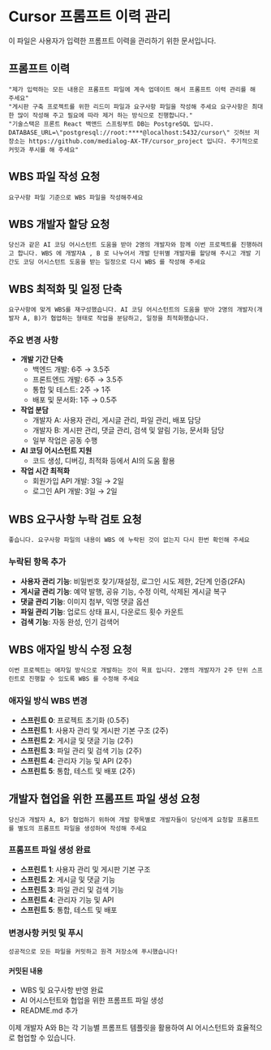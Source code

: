 # Cursor 프롬프트 이력 관리

이 파일은 사용자가 입력한 프롬프트 이력을 관리하기 위한 문서입니다.

## 프롬프트 이력

```
"제가 입력하는 모든 내용은 프롬프트 파일에 계속 업데이트 해서 프롬프트 이력 관리를 해 주세요"
"게시판 구축 프로젝트를 위한 리드미 파일과 요구사항 파일을 작성해 주세요 요구사항은 최대한 많이 작성해 주고 필요에 따라 제거 하는 방식으로 진행합니다."
"기술스택은 프론트 React 백앤드 스프링부트 DB는 PostgreSQL 입니다. DATABASE_URL=\"postgresql://root:****@localhost:5432/cursor\" 깃허브 저장소는 https://github.com/medialog-AX-TF/cursor_project 입니다. 주기적으로 커밋과 푸시를 해 주세요"
```

## WBS 파일 작성 요청
```
요구사항 파일 기준으로 WBS 파일을 작성해주세요
```

## WBS 개발자 할당 요청
```
당신과 같은 AI 코딩 어시스턴트 도움을 받아 2명의 개발자와 함께 이번 프로젝트를 진행하려고 합니다. WBS 에 개발자A , B 로 나누어서 개발 단위별 개발자를 할당해 주시고 개발 기간도 코딩 어시스턴트 도움을 받는 일정으로 다시 WBS 를 작성해 주세요
```

## WBS 최적화 및 일정 단축
```
요구사항에 맞게 WBS를 재구성했습니다. AI 코딩 어시스턴트의 도움을 받아 2명의 개발자(개발자 A, B)가 협업하는 형태로 작업을 분담하고, 일정을 최적화했습니다. 
```

### 주요 변경 사항
- **개발 기간 단축**
  - 백엔드 개발: 6주 → 3.5주
  - 프론트엔드 개발: 6주 → 3.5주
  - 통합 및 테스트: 2주 → 1주
  - 배포 및 문서화: 1주 → 0.5주
- **작업 분담**
  - 개발자 A: 사용자 관리, 게시글 관리, 파일 관리, 배포 담당
  - 개발자 B: 게시판 관리, 댓글 관리, 검색 및 알림 기능, 문서화 담당
  - 일부 작업은 공동 수행
- **AI 코딩 어시스턴트 지원**
  - 코드 생성, 디버깅, 최적화 등에서 AI의 도움 활용
- **작업 시간 최적화**
  - 회원가입 API 개발: 3일 → 2일
  - 로그인 API 개발: 3일 → 2일

## WBS 요구사항 누락 검토 요청
```
좋습니다. 요구사항 파일의 내용이 WBS 에 누락된 것이 없는지 다시 한번 확인해 주세요
```

### 누락된 항목 추가
- **사용자 관리 기능**: 비밀번호 찾기/재설정, 로그인 시도 제한, 2단계 인증(2FA)
- **게시글 관리 기능**: 예약 발행, 공유 기능, 수정 이력, 삭제된 게시글 복구
- **댓글 관리 기능**: 이미지 첨부, 익명 댓글 옵션
- **파일 관리 기능**: 업로드 상태 표시, 다운로드 횟수 카운트
- **검색 기능**: 자동 완성, 인기 검색어

## WBS 애자일 방식 수정 요청
```
이번 프로젝트는 애자일 방식으로 개발하는 것이 목표 입니다. 2명의 개발자가 2주 단위 스프린트로 진행할 수 있도록 WBS 를 수정해 주세요
```

### 애자일 방식 WBS 변경
- **스프린트 0**: 프로젝트 초기화 (0.5주)
- **스프린트 1**: 사용자 관리 및 게시판 기본 구조 (2주)
- **스프린트 2**: 게시글 및 댓글 기능 (2주)
- **스프린트 3**: 파일 관리 및 검색 기능 (2주)
- **스프린트 4**: 관리자 기능 및 API (2주)
- **스프린트 5**: 통합, 테스트 및 배포 (2주)

## 개발자 협업을 위한 프롬프트 파일 생성 요청
```
당신과 개발자 A, B가 협업하기 위하여 개발 항목별로 개발자들이 당신에게 요청할 프롬프트를 별도의 프롬프트 파일을 생성하여 작성해 주세요
```

### 프롬프트 파일 생성 완료
- **스프린트 1**: 사용자 관리 및 게시판 기본 구조
- **스프린트 2**: 게시글 및 댓글 기능
- **스프린트 3**: 파일 관리 및 검색 기능
- **스프린트 4**: 관리자 기능 및 API
- **스프린트 5**: 통합, 테스트 및 배포

### 변경사항 커밋 및 푸시
```
성공적으로 모든 파일을 커밋하고 원격 저장소에 푸시했습니다!
```

#### 커밋된 내용
- WBS 및 요구사항 반영 완료
- AI 어시스턴트와 협업을 위한 프롬프트 파일 생성
- README.md 추가

이제 개발자 A와 B는 각 기능별 프롬프트 템플릿을 활용하여 AI 어시스턴트와 효율적으로 협업할 수 있습니다.
